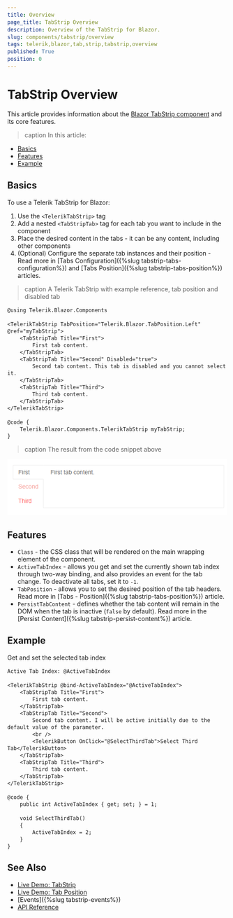 ```yaml
---
title: Overview
page_title: TabStrip Overview
description: Overview of the TabStrip for Blazor.
slug: components/tabstrip/overview
tags: telerik,blazor,tab,strip,tabstrip,overview
published: True
position: 0
---
```


# TabStrip Overview

This article provides information about the <a href = "https://www.telerik.com/blazor-ui/tabstrip" target = "_blank">Blazor TabStrip component</a> and its core features.

>caption In this article:
* [Basics](#basics)
* [Features](#features)
* [Example](#example)

## Basics

To use a Telerik TabStrip for Blazor:

1. Use the `<TelerikTabStrip>` tag
1. Add a nested `<TabStripTab>` tag for each tab you want to include in the component
1. Place the desired content in the tabs - it can be any content, including other components
1. (Optional) Configure the separate tab instances and their position - Read more in [Tabs Configuration]({%slug tabstrip-tabs-configuration%}) and [Tabs Position]({%slug tabstrip-tabs-position%}) articles.

>caption A Telerik TabStrip with example reference, tab position and disabled tab

````CSHTML
@using Telerik.Blazor.Components

<TelerikTabStrip TabPosition="Telerik.Blazor.TabPosition.Left" @ref="myTabStrip">
	<TabStripTab Title="First">
		First tab content.
	</TabStripTab>
	<TabStripTab Title="Second" Disabled="true">
		Second tab content. This tab is disabled and you cannot select it.
	</TabStripTab>
	<TabStripTab Title="Third">
		Third tab content.
	</TabStripTab>
</TelerikTabStrip>

@code {
	Telerik.Blazor.Components.TelerikTabStrip myTabStrip;
}
````

>caption The result from the code snippet above

![](images/tabstrip-left.png)


## Features

* `Class` - the CSS class that will be rendered on the main wrapping element of the component.
* `ActiveTabIndex` - allows you get and set the currently shown tab index through two-way binding, and also provides an event for the tab change. To deactivate all tabs, set it to `-1`.
* `TabPosition` - allows you to set the desired position of the tab headers. Read more in [Tabs - Position]({%slug tabstrip-tabs-position%}) article.
* `PersistTabContent` - defines whether the tab content will remain in the DOM when the tab is inactive (`false` by default). Read more in the [Persist Content]({%slug tabstrip-persist-content%}) article.


## Example

Get and set the selected tab index

````CSHTML
Active Tab Index: @ActiveTabIndex

<TelerikTabStrip @bind-ActiveTabIndex="@ActiveTabIndex">
	<TabStripTab Title="First">
		First tab content.
	</TabStripTab>
	<TabStripTab Title="Second">
		Second tab content. I will be active initially due to the default value of the parameter.
        <br />
        <TelerikButton OnClick="@SelectThirdTab">Select Third Tab</TelerikButton>
	</TabStripTab>
	<TabStripTab Title="Third">
		Third tab content.
	</TabStripTab>
</TelerikTabStrip>

@code {
	public int ActiveTabIndex { get; set; } = 1;

    void SelectThirdTab()
    {
        ActiveTabIndex = 2;
    }
}
````

## See Also

  * [Live Demo: TabStrip](https://demos.telerik.com/blazor-ui/tabstrip/index)
  * [Live Demo: Tab Position](https://demos.telerik.com/blazor-ui/tabstrip/tabposition)
  * [Events]({%slug tabstrip-events%})
  * [API Reference](https://docs.telerik.com/blazor-ui/api/Telerik.Blazor.Components.TelerikTabStrip)
